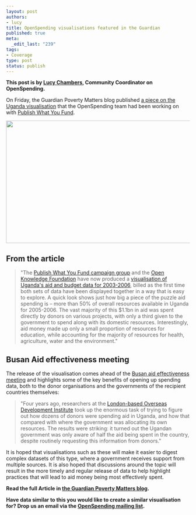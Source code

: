 ```yaml
--- 
layout: post
authors:
- lucy
title: OpenSpending visualisations featured in the Guardian
published: true
meta: 
  _edit_last: "239"
tags: 
- Coverage
type: post
status: publish
---
```

**This post is by [Lucy Chambers](http://okfn.org/members/lucychambers), Community Coordinator on OpenSpending.** 

On Friday, the Guardian Poverty Matters blog published [a piece on the Uganda visualisation](http://www.guardian.co.uk/global-development/poverty-matters/2011/nov/25/uganda-aid-confusion-analyse-spending?newsfeed=true) that the OpenSpending team had been working on with [Publish What You Fund](http://www.publishwhatyoufund.org/). 

<img alt="" src="http://farm8.staticflickr.com/7024/6417743801_4a67740798_z.jpg" title="Uganda Aid visualisation Guardian Publish What You Fund" class="alignnone" width="640" height="335" />

## From the article

> "The [Publish What You Fund campaign group](http://www.publishwhatyoufund.org/) and the [Open Knowledge Foundation](http://okfn.org) have now produced a [visualisation of Uganda's aid and budget data for 2003-2006](http://www.publishwhatyoufund.org/uganda/uganda-with-data.htm#/^/2004/~/aid-and-domestic-spending-in-uganda-br----ugx-), billed as the first time both sets of data have been displayed together in a way that is easy to explore. A quick look shows just how big a piece of the puzzle aid spending is – more than 50% of overall resources available in Uganda for 2005-2006. The vast majority of this $1.1bn in aid was spent directly by donors on various projects, with only a third given to the government to spend along with its domestic resources. Interestingly, aid money made up only a small proportion of resources for education, while accounting for the majority of resources for health, agriculture, water and the environment."

## Busan Aid effectiveness meeting

The release of the visualisation comes ahead of the [Busan aid effectiveness meeting](http://www.aideffectiveness.org/busanhlf4/) and highlights some of the key benefits of opening up spending data, both to the donor organisations and the governments of the recipient countries themselves: 

> "Four years ago, researchers at the [London-based Overseas Development Institute](http://www.odi.org.uk/) took up the enormous task of trying to figure out how dozens of donors were spending aid in Uganda, and how that compared with where the government was allocating its own resources. The results were striking: it turned out the Ugandan government was only aware of half the aid being spent in the country, despite routinely requesting this information from donors."

It is hoped that visualisations such as these will make it easier to digest complex datasets of this type, where a government receives support from multiple sources. It is also hoped that discussions around the topic will result in the more timely and regular release of data to help highlight practices that will lead to aid money being most effectively spent. 

**Read the full Article in [the Guardian Poverty Matters blog](http://www.guardian.co.uk/global-development/poverty-matters/2011/nov/25/uganda-aid-confusion-analyse-spending?newsfeed=true).** 

**Have data similar to this you would like to create a similar visualisation for? Drop us an email via the [OpenSpending mailing list](http://lists.okfn.org/mailman/listinfo/openspending).**
